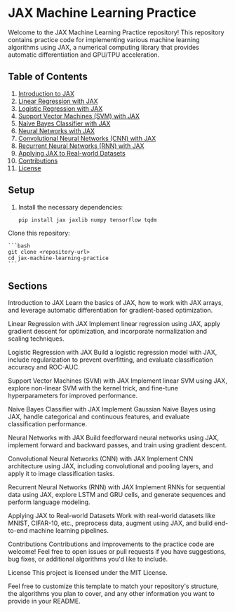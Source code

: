 # JAX Machine Learning Practice

Welcome to the JAX Machine Learning Practice repository! This repository contains practice code for implementing various machine learning algorithms using JAX, a numerical computing library that provides automatic differentiation and GPU/TPU acceleration.

## Table of Contents

1. [Introduction to JAX](#introduction-to-jax)
2. [Linear Regression with JAX](#linear-regression-with-jax)
3. [Logistic Regression with JAX](#logistic-regression-with-jax)
4. [Support Vector Machines (SVM) with JAX](#support-vector-machines-svm-with-jax)
5. [Naive Bayes Classifier with JAX](#naive-bayes-classifier-with-jax)
6. [Neural Networks with JAX](#neural-networks-with-jax)
7. [Convolutional Neural Networks (CNN) with JAX](#convolutional-neural-networks-cnn-with-jax)
8. [Recurrent Neural Networks (RNN) with JAX](#recurrent-neural-networks-rnn-with-jax)
9. [Applying JAX to Real-world Datasets](#applying-jax-to-real-world-datasets)
10. [Contributions](#contributions)
11. [License](#license)

## Setup

1. Install the necessary dependencies:

   ```bash
   pip install jax jaxlib numpy tensorflow tqdm
   ```

Clone this repository:

    ```bash
    git clone <repository-url>
    cd jax-machine-learning-practice
    ```

## Sections

Introduction to JAX
Learn the basics of JAX, how to work with JAX arrays, and leverage automatic differentiation for gradient-based optimization.

Linear Regression with JAX
Implement linear regression using JAX, apply gradient descent for optimization, and incorporate normalization and scaling techniques.

Logistic Regression with JAX
Build a logistic regression model with JAX, include regularization to prevent overfitting, and evaluate classification accuracy and ROC-AUC.

Support Vector Machines (SVM) with JAX
Implement linear SVM using JAX, explore non-linear SVM with the kernel trick, and fine-tune hyperparameters for improved performance.

Naive Bayes Classifier with JAX
Implement Gaussian Naive Bayes using JAX, handle categorical and continuous features, and evaluate classification performance.

Neural Networks with JAX
Build feedforward neural networks using JAX, implement forward and backward passes, and train using gradient descent.

Convolutional Neural Networks (CNN) with JAX
Implement CNN architecture using JAX, including convolutional and pooling layers, and apply it to image classification tasks.

Recurrent Neural Networks (RNN) with JAX
Implement RNNs for sequential data using JAX, explore LSTM and GRU cells, and generate sequences and perform language modeling.

Applying JAX to Real-world Datasets
Work with real-world datasets like MNIST, CIFAR-10, etc., preprocess data, augment using JAX, and build end-to-end machine learning pipelines.

Contributions
Contributions and improvements to the practice code are welcome! Feel free to open issues or pull requests if you have suggestions, bug fixes, or additional algorithms you'd like to include.

License
This project is licensed under the MIT License.

Feel free to customize this template to match your repository's structure, the algorithms you plan to cover, and any other information you want to provide in your README.
